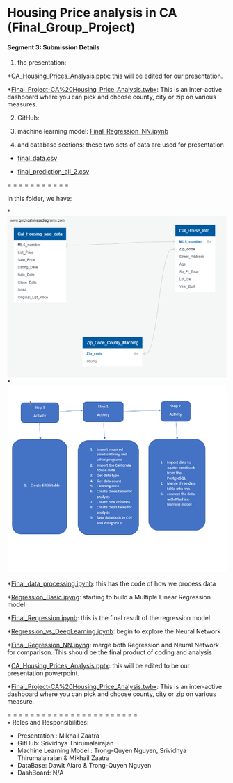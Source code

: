 # Housing Price analysis in CA (Final_Group_Project)

#### Segment 3:  Submission Details

1. the presentation:<br>

*<a href="Final_Project/CA%20Housing%20Prices%20Analysis.pptx" target="_blank">CA_Housing_Prices_Analysis.pptx</a>: this will be edited for our presentation.<br>

*<a href="Final_Project/Final_Project-CA%20Housing%20Price%20Analysis.twbx" target="_blank">Final_Project-CA%20Housing_Price_Analysis.twbx</a>: This is an inter-active dashboard where you can pick and choose county, city or zip on various measures.<br>

2. GitHub:<br>

3. machine learning model: <a href="Final_Project/Final_Regression_NN.ipynb" target="_blank">Final_Regression_NN.ipynb</a><br>

4. and database sections: these two sets of data are used for presentation

* <a href="Final_Project/Data/final_data.csv" target="_blank">final_data.csv</a><br>

* <a href="Final_Project/Data/final_prediction_all_2.csv" target="_blank">final_prediction_all_2.csv</a><br>

= = = = = = = = = = =<br>

In this folder, we have:

*![ERD](ERD.png)
*![Workflow](Workflow%20on%20database.PNG)

*<a href="Final_data_processing.ipynb" target="_blank">Final_data_processing.ipynb</a>: this has the code of how we process data

*<a href="Regression_Basic.ipynb" target="_blank">Regression_Basic.ipyng</a>: starting to build a Multiple Linear Regression model

*<a href="Final_Regression.ipynb" target="_blank">Final_Regression.ipynb</a>: this is the final result of the regression model

*<a href="Regression_vs_DeepLearning.ipynb" target="_blank">Regression_vs_DeepLearning.ipynb</a>: begin to explore the Neural Network

*<a href="Final_Regression_NN.ipynb" target="_blank">Final_Regression_NN.ipyng</a>: merge both Regression and Neural Network for comparison. This should be the final product of coding and analysis

*<a href="CA%20Housing%20Prices%20Analysis.pptx" target="_blank">CA_Housing_Prices_Analysis.pptx</a>: this will be edited to be our presentation powerpoint.

*<a href="Final_Project-CA%20Housing%20Price%20Analysis.twbx" target="_blank">Final_Project-CA%20Housing_Price_Analysis.twbx</a>: This is an inter-active dashboard where you can pick and choose county, city or zip on various measure.

= = = = = = = = = = = = = = = = = = = = = = =<br>
•	Roles and Responsibilities:
*   Presentation : Mikhail Zaatra
*   GitHub: Srividhya Thirumalairajan
*   Machine Learning Model : Trong-Quyen Nguyen, Srividhya Thirumalairajan & Mikhail Zaatra
*   DataBase: Dawit Alaro & Trong-Quyen Nguyen
*   DashBoard: N/A 

